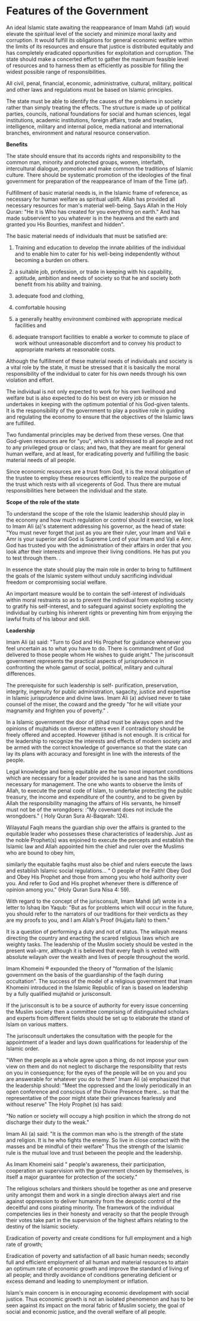 Features of the Government
==========================

An ideal Islamic state awaiting the reappearance of Imam Mahdi (af)
would elevate the spiritual level of the society and minimize moral
laxity and corruption. It would fulfill its obligations for general
economic welfare within the limits of its resources and ensure that
justice is distributed equitably and has completely eradicated
opportunities for exploitation and corruption. The state should make a
concerted effort to gather the maximum feasible level of resources and
to harness them as efficiently as possible for filling the widest
possible range of responsibilities.

All civil, penal, financial, economic, administrative, cultural,
military, political and other laws and regulations must be based on
Islamic principles.

The state must be able to identify the causes of the problems in
society rather than simply treating the effects. The structure is made
up of political parties, councils, national foundations for social and
human sciences, legal institutions, academic institutions, foreign
affairs, trade and treaties, intelligence, military and internal police,
media national and international branches, environment and natural
resource conservation.

**Benefits**

The state should ensure that its accords rights and responsibility to
the common man, minority and protected groups, women, interfaith,
intercultural dialogue, promotion and make common the traditions of
Islamic culture. There should be systematic promotion of the ideologies
of the final government for preparation of the reappearance of Imam of
the Time (af).

Fulfillment of basic material needs is, in the Islamic frame of
reference, as necessary for human welfare as spiritual uplift. Allah has
provided all necessary resources for man's material well-being. Says
Allah in the Holy Quran: "He it is Who has created for you everything on
earth." And has made subservient to you whatever is in the heavens and
the earth and granted you His Bounties, manifest and hidden".

The basic material needs of individuals that must be satisfied are:

1. Training and education to develop the innate abilities of the
individual and to enable him to cater for his well-being independently
without becoming a burden on others.

2. a suitable job, profession, or trade in keeping with his capability,
aptitude, ambition and needs of society so that he and society both
benefit from his ability and training.

3. adequate food and clothing,

4. comfortable housing

5. a generally healthy environment combined with appropriate medical
facilities and

6. adequate transport facilities to enable a worker to commute to place
of work without unreasonable discomfort and to convey his product to
appropriate markets at reasonable costs.

Although the fulfillment of these material needs of individuals and
society is a vital role by the state, it must be stressed that it is
basically the moral responsibility of the individual to cater for his
own needs through his own violation and effort.

The individual is not only expected to work for his own livelihood and
welfare but is also expected to do his best on every job or mission he
undertakes in keeping with the optimum potential of his God-given
talents. It is the responsibility of the government to play a positive
role in guiding and regulating the economy to ensure that the objectives
of the Islamic laws are fulfilled.

Two fundamental principles may be derived from these verses. One that
God-given resources are for "you", which is addressed to all people and
not to any privileged group or class; and two, that they are meant for
general human welfare, and at least, for eradicating poverty and
fulfilling the basic material needs of all people.

Since economic resources are a trust from God, it is the moral
obligation of the trustee to employ these resources efficiently to
realize the purpose of the trust which rests with all vicegerents of
God. Thus there are mutual responsibilities here between the individual
and the state.


**Scope of the role of the state**

To understand the scope of the role the Islamic leadership should play
in the economy and how much regulation or control should it exercise, we
look to Imam Ali (a)'s statement addressing his governor, as the head of
state: "You must never forget that just as you are their ruler, your
Imam and Vali e Amr is your superior and God is Supreme Lord of your
Imam and Vali e Amr. God has trusted you with the administration of
their affairs in order that you look after their interests and improve
their living conditions. He has put you to test through them. .

In essence the state should play the main role in order to bring to
fulfillment the goals of the Islamic system without unduly sacrificing
individual freedom or compromising social welfare.

An important measure would be to contain the self-interest of
individuals within moral restraints so as to prevent the individual from
exploiting society to gratify his self-interest, and to safeguard
against society exploiting the individual by curbing his inherent rights
or preventing him from enjoying the lawful fruits of his labour and
skill.

**Leadership**

Imam Ali (a) said: "Turn to God and His Prophet for guidance whenever
you feel uncertain as to what you have to do. There is commandment of
God delivered to those people whom He wishes to guide aright." The
jurisconsult government represents the practical aspects of
jurisprudence in confronting the whole gamut of social, political,
military and cultural differences.

The prerequisite for such leadership is self- purification,
preservation, integrity, ingenuity for public administration, sagacity,
justice and expertise in Islamic jurisprudence and divine laws. Imam Ali
(a) advised never to take counsel of the miser, the coward and the
greedy "for he will vitiate your magnamity and frighten you of poverty."
.

In a Islamic government the door of ijtihad must be always open and the
opinions of mujtahids on diverse matters even if contradictory should be
freely offered and accepted. However ijitihad is not enough. It is
critical for the leadership to recognize the interests and effects of
modern society and be armed with the correct knowledge of governance so
that the state can lay its plans with accuracy and foresight in line
with the interests of the people.

Legal knowledge and being equitable are the two most important
conditions which are necessary for a leader provided he is sane and has
the skills necessary for management. The one who wants to observe the
limits of Allah, to execute the penal code of Islam, to undertake
protecting the public treasury, the income and expenditure of the
country, and to be given by Allah the responsibility managing the
affairs of His servants, he himself must not be of the wrongdoers: :"My
covenant does not include the wrongdoers." ( Holy Quran Sura Al-Baqarah:
124).

Wilayatul Faqih means the guardian ship over the affairs is granted to
the equitable leader who possesses these characteristics of leadership.
Just as the noble Prophet(s) was enjoined to execute the percepts and
establish the Islamic law and Allah appointed him the chief and ruler
over the Muslims who are bound to obey him,

similarly the equitable faqihs must also be chief and rulers execute
the laws and establish Islamic social regulations... " O people of the
Faith! Obey God and Obey His Prophet and those from among you who hold
authority over you. And refer to God and His prophet whenever there is
difference of opinion among you." (Holy Quran Sura Nisa 4: 59).

With regard to the concept of the jurisconsult, Imam Mahdi (af) wrote
in a letter to Ishaq ibn Yaqub: "But as for problems which will occur in
the future, you should refer to the narrators of our traditions for
their verdicts as they are my proofs to you, and I am Allah's Proof
(Hujjatu llah) to them."

It is a question of performing a duty and not of status. The wilayah
means directing the country and enacting the scared religious laws which
are weighty tasks. The leadership of the Muslim society should be vested
in the present wali-amr, although it is believed that every faqih is
vested with absolute wilayah over the wealth and lives of people
throughout the world.

Imam Khomeini ® expounded the theory of "formation of the Islamic
government on the basis of the guardianship of the faqih during
occultation". The success of the model of a religious government that
Imam Khomeini introduced in the Islamic Republic of Iran is based on
leadership by a fully qualified mujtahid or jurisconsult.

If the jurisconsult is to be a source of authority for every issue
concerning the Muslim society then a committee comprising of
distinguished scholars and experts from different fields should be set
up to elaborate the stand of Islam on various matters.

The jurisconsult undertakes the consultation with the people for the
appointment of a leader and lays down qualifications for leadership of
the Islamic order.

"When the people as a whole agree upon a thing, do not impose your own
view on them and do not neglect to discharge the responsibility that
rests on you in consequence; for the eyes of the people will be on you
and you are answerable for whatever you do to them" Imam Ali (a)
emphasized that the leadership should: "Meet the oppressed and the lowly
periodically in an open conference and conscious of the Divine Presence
there… so that the representative of the poor might state their
grievances fearlessly and without reserve" The Holy Prophet (s) has
said:

"No nation or society will occupy a high position in which the strong
do not discharge their duty to the weak."

Imam Ali (a) said: "It is the common man who is the strength of the
state and religion. It is he who fights the enemy. So live in close
contact with the masses and be mindful of their welfare" Thus the
strength of the Islamic rule is the mutual love and trust between the
people and the leadership.

As Imam Khomeini said " people's awareness, their participation,
cooperation an supervision with the government chosen by themselves, is
itself a major guarantee for protection of the society."

The religious scholars and thinkers should be together as one and
preserve unity amongst them and work in a single direction always alert
and rise against oppression to deliver humanity from the despotic
control of the deceitful and cons pirating minority. The framework of
the individual competencies lies in their honesty and veracity so that
the people through their votes take part in the supervision of the
highest affairs relating to the destiny of the Islamic society.

Eradication of poverty and create conditions for full employment and a
high rate of growth;

Eradication of poverty and satisfaction of all basic human needs;
secondly full and efficient employment of all human and material
resources to attain an optimum rate of economic growth and improve the
standard of living of all people; and thirdly avoidance of conditions
generating deficient or excess demand and leading to unemployment or
inflation.

Islam's main concern is in encouraging economic development with social
justice. Thus economic growth is not an isolated phenomenon and has to
be seen against its impact on the moral fabric of Muslim society, the
goal of social and economic justice, and the overall welfare of all
people.


